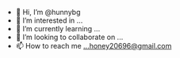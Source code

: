 - 👋 Hi, I’m @hunnybg
- 👀 I’m interested in ...
- 🌱 I’m currently learning ...
- 💞️ I’m looking to collaborate on ...
- 📫 How to reach me ...honey20696@gmail.com

<!---
hunnybg/hunnybg is a ✨ special ✨ repository because its `README.md` (this file) appears on your GitHub profile.
You can click the Preview link to take a look at your changes.
--->
